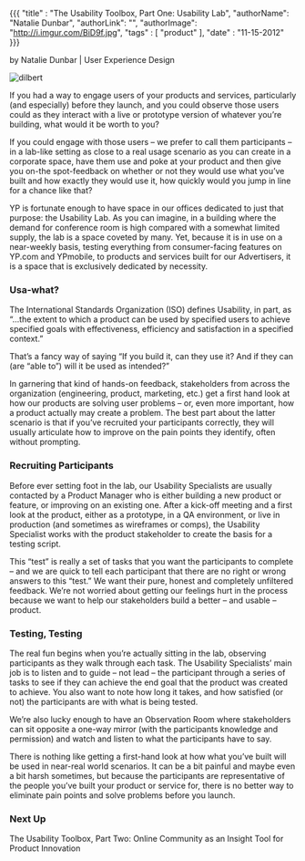 {{{
  "title" : "The Usability Toolbox, Part One: Usability Lab",
  "authorName": "Natalie Dunbar",
  "authorLink": "",
  "authorImage": "http://i.imgur.com/BiD9f.jpg",
  "tags" : [ "product" ],
  "date" : "11-15-2012"
}}}

by Natalie Dunbar | User Experience Design

![dilbert](http://twiki.org/p/pub/Codev/TWikiUsability/reboot.gif)

If you had a way to engage users of your products and services, particularly (and especially) before they launch, and you could observe those users could as they interact with a live or prototype version of whatever you’re building, what would it be worth to you?

If you could engage with those users – we prefer to call them participants – in a lab-like setting as close to a real usage scenario as you can create in a corporate space, have them use and poke at your product and then give you on-the spot-feedback on whether or not they would use what you’ve built and how exactly they would use it, how quickly would you jump in line for a chance like that?

YP is fortunate enough to have space in our offices dedicated to just that purpose: the Usability Lab. As you can imagine, in a building where the demand for conference room is high compared with a somewhat limited supply, the lab is a space coveted by many. Yet, because it is in use on a near-weekly basis, testing everything from consumer-facing features on YP.com and YPmobile, to products and services built for our Advertisers, it is a space that is exclusively dedicated by necessity.

### Usa-what?

The International Standards Organization (ISO) defines Usability, in part, as “…the extent to which a product can be used by specified users to achieve specified goals with effectiveness, efficiency and satisfaction in a specified context.”
  
That’s a fancy way of saying “If you build it, can they use it? And if they can (are “able to”) will it be used as intended?” 

In garnering that kind of hands-on feedback, stakeholders from across the organization (engineering, product, marketing, etc.) get a first hand look at how our products are solving user problems – or, even more important, how a product actually may create a problem. The best part about the latter scenario is that if you’ve recruited your participants correctly, they will usually articulate how to improve on the pain points they identify, often without prompting.

### Recruiting Participants

Before ever setting foot in the lab, our Usability Specialists are usually contacted by a Product Manager who is either building a new product or feature, or improving on an existing one. After a kick-off meeting and a first look at the product, either as a prototype, in a QA environment, or live in production (and sometimes as wireframes or comps), the Usability Specialist works with the product stakeholder to create the basis for a testing script. 

This “test” is really a set of tasks that you want the participants to complete – and we are quick to tell each participant that there are no right or wrong answers to this “test.” We want their pure, honest and completely unfiltered feedback. We’re not worried about getting our feelings hurt in the process because we want to help our stakeholders build a better – and usable – product.

### Testing, Testing

The real fun begins when you’re actually sitting in the lab, observing participants as they walk through each task. The Usability Specialists’ main job is to listen and to guide – not lead – the participant through a series of tasks to see if they can achieve the end goal that the product was created to achieve. You also want to note how long it takes, and how satisfied (or not) the participants are with what is being tested.

We’re also lucky enough to have an Observation Room where stakeholders can sit opposite a one-way mirror (with the participants knowledge and permission) and watch and listen to what the participants have to say. 

There is nothing like getting a first-hand look at how what you’ve built will be used in near-real world scenarios. It can be a bit painful and maybe even a bit harsh sometimes, but because the participants are representative of the people you’ve built your product or service for, there is no better way to eliminate pain points and solve problems before you launch.

### Next Up

The Usability Toolbox, Part Two: Online Community as an Insight Tool for Product Innovation
